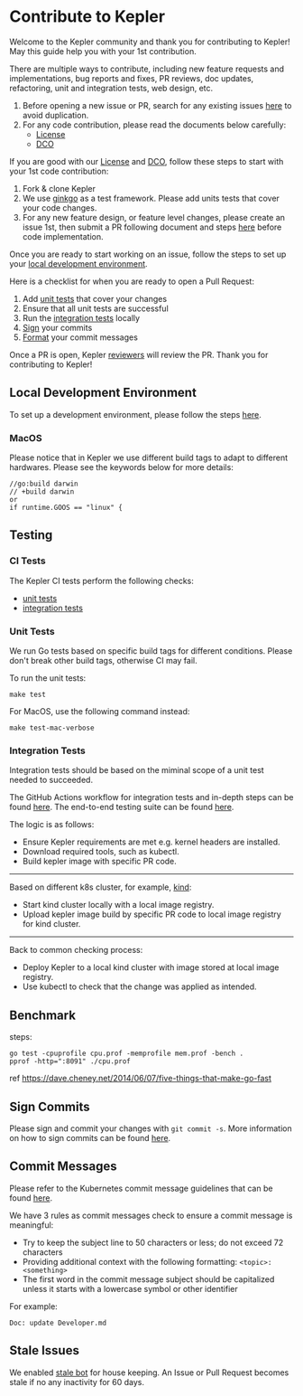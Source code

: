 # Contribute to Kepler

Welcome to the Kepler community and thank you for contributing to Kepler!
May this guide help you with your 1st contribution.

There are multiple ways to contribute, including new feature requests and implementations, bug reports and fixes, PR reviews, doc updates, refactoring, unit and integration tests, web design, etc.

1. Before opening a new issue or PR, search for any existing issues [here](https://github.com/sustainable-computing-io/kepler/issues) to avoid duplication.
2. For any code contribution, please read the documents below carefully:
   -  [License](./LICENSE)
   -  [DCO](./DCO)

If you are good with our [License](./LICENSE) and [DCO](./DCO), follow these steps to start with your 1st code contribution:
1. Fork & clone Kepler
2. We use [ginkgo](https://onsi.github.io/ginkgo/#getting-started) as a test framework. Please add units tests that cover your code changes.
3. For any new feature design, or feature level changes, please create an issue 1st, then submit a PR following document and steps [here](./enhancements/README.md) before code implementation.

Once you are ready to start working on an issue, follow the steps to set up your [local development environment](#local-development-environment).

Here is a checklist for when you are ready to open a Pull Request:
1. Add [unit tests](#unit-tests) that cover your changes
2. Ensure that all unit tests are successful
3. Run the [integration tests](#integration-tests) locally
4. [Sign](#signed-commits) your commits
5. [Format](#commit-messages) your commit messages

Once a PR is open, Kepler [reviewers](./Contributors.md) will review the PR. Thank you for contributing to Kepler!

## Local Development Environment
To set up a development environment, please follow the steps [here](./doc/dev/README.md).

### MacOS
Please notice that in Kepler we use different build tags to adapt to different hardwares.
Please see the keywords below for more details:
```
//go:build darwin
// +build darwin
or
if runtime.GOOS == "linux" {
```

## Testing

### CI Tests
The Kepler CI tests perform the following checks:
- [unit tests](./.github/workflows/unit_test.yml)
- [integration tests](./.github/workflows/integration_test.yml)

### Unit Tests
We run Go tests based on specific build tags for different conditions.
Please don't break other build tags, otherwise CI may fail.

To run the unit tests:
```
make test
```

For MacOS, use the following command instead:
```
make test-mac-verbose
```

### Integration Tests
Integration tests should be based on the miminal scope of a unit test needed to succeeded.

The GitHub Actions workflow for integration tests and in-depth steps can be found [here](./.github/workflows/integration_test.yml). The end-to-end testing suite can be found [here](./e2e/).

The logic is as follows:
- Ensure Kepler requirements are met e.g. kernel headers are installed.
- Download required tools, such as kubectl.
- Build kepler image with specific PR code.
----------------------------------------------------------------
Based on different k8s cluster, for example, [kind](https://kind.sigs.k8s.io/):
- Start kind cluster locally with a local image registry.
- Upload kepler image build by specific PR code to local image registry for kind cluster.
--------------------------------------------------------------------------------
Back to common checking process:
- Deploy Kepler to a local kind cluster with image stored at local image registry.
- Use kubectl to check that the change was applied as intended.
  
## Benchmark
steps:
```
go test -cpuprofile cpu.prof -memprofile mem.prof -bench .
pprof -http=":8091" ./cpu.prof
```
ref https://dave.cheney.net/2014/06/07/five-things-that-make-go-fast

## Sign Commits

Please sign and commit your changes with `git commit -s`. More information on how to sign commits can be found [here](https://docs.github.com/en/authentication/managing-commit-signature-verification/signing-commits).

## Commit Messages
Please refer to the Kubernetes commit message guidelines that can be found [here](https://www.kubernetes.dev/docs/guide/pull-requests/#commit-message-guidelines).

We have 3 rules as commit messages check to ensure a commit message is meaningful:
- Try to keep the subject line to 50 characters or less; do not exceed 72 characters
- Providing additional context with the following formatting: `<topic>: <something>`
- The first word in the commit message subject should be capitalized unless it starts with a lowercase symbol or other identifier

For example:
```
Doc: update Developer.md
```

## Stale Issues
We enabled [stale bot](https://github.com/probot/stale) for house keeping. An Issue or Pull Request becomes stale if no any inactivity for 60 days.
